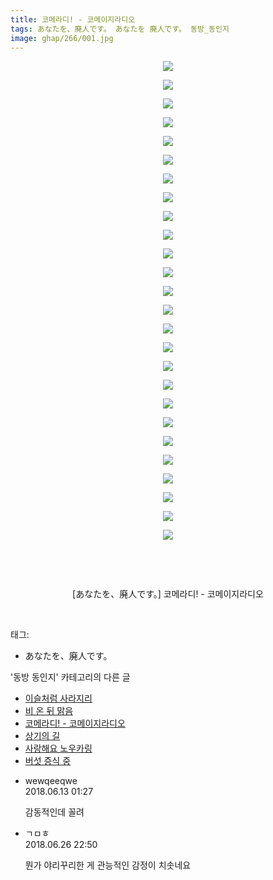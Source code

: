 ```yaml
---
title: 코메라디! - 코메이지라디오
tags: あなたを、廃人です。 あなたを 廃人です。 동방_동인지
image: ghap/266/001.jpg
---
```

<div class="article">
<p style="text-align: center; clear: none; float: none;"><img src="{{ site.nasurl }}/ghap/266/001.jpg"/></p>
<p style="text-align: center; clear: none; float: none;"><img src="{{ site.nasurl }}/ghap/266/002.jpg"/></p>
<p style="text-align: center; clear: none; float: none;"><img src="{{ site.nasurl }}/ghap/266/003.jpg"/></p>
<p style="text-align: center; clear: none; float: none;"><img src="{{ site.nasurl }}/ghap/266/004.jpg"/></p>
<p style="text-align: center; clear: none; float: none;"><img src="{{ site.nasurl }}/ghap/266/005.jpg"/></p>
<p style="text-align: center; clear: none; float: none;"><img src="{{ site.nasurl }}/ghap/266/006.jpg"/></p>
<p style="text-align: center; clear: none; float: none;"><img src="{{ site.nasurl }}/ghap/266/007.jpg"/></p>
<p style="text-align: center; clear: none; float: none;"><img src="{{ site.nasurl }}/ghap/266/008.jpg"/></p>
<p style="text-align: center; clear: none; float: none;"><img src="{{ site.nasurl }}/ghap/266/009.jpg"/></p>
<p style="text-align: center; clear: none; float: none;"><img src="{{ site.nasurl }}/ghap/266/010.jpg"/></p>
<p style="text-align: center; clear: none; float: none;"><img src="{{ site.nasurl }}/ghap/266/011.jpg"/></p>
<p style="text-align: center; clear: none; float: none;"><img src="{{ site.nasurl }}/ghap/266/012.jpg"/></p>
<p style="text-align: center; clear: none; float: none;"><img src="{{ site.nasurl }}/ghap/266/013.jpg"/></p>
<p style="text-align: center; clear: none; float: none;"><img src="{{ site.nasurl }}/ghap/266/014.jpg"/></p>
<p style="text-align: center; clear: none; float: none;"><img src="{{ site.nasurl }}/ghap/266/015.jpg"/></p>
<p style="text-align: center; clear: none; float: none;"><img src="{{ site.nasurl }}/ghap/266/016.jpg"/></p>
<p style="text-align: center; clear: none; float: none;"><img src="{{ site.nasurl }}/ghap/266/017.jpg"/></p>
<p style="text-align: center; clear: none; float: none;"><img src="{{ site.nasurl }}/ghap/266/018.jpg"/></p>
<p style="text-align: center; clear: none; float: none;"><img src="{{ site.nasurl }}/ghap/266/019.jpg"/></p>
<p style="text-align: center; clear: none; float: none;"><img src="{{ site.nasurl }}/ghap/266/020.jpg"/></p>
<p style="text-align: center; clear: none; float: none;"><img src="{{ site.nasurl }}/ghap/266/021.jpg"/></p>
<p style="text-align: center; clear: none; float: none;"><img src="{{ site.nasurl }}/ghap/266/022.jpg"/></p>
<p style="text-align: center; clear: none; float: none;"><img src="{{ site.nasurl }}/ghap/266/023.jpg"/></p>
<p style="text-align: center; clear: none; float: none;"><img src="{{ site.nasurl }}/ghap/266/024.jpg"/></p>
<p style="text-align: center; clear: none; float: none;"><img src="{{ site.nasurl }}/ghap/266/025.jpg"/></p>
<p style="text-align: center; clear: none; float: none;"><img src="{{ site.nasurl }}/ghap/266/026.jpg"/></p>
<p style="text-align: center; clear: none; float: none;"><br/></p>
<p style="text-align: center; clear: none; float: none;"><br/></p>
<p style="text-align: center; clear: none; float: none;">[あなたを、廃人です。] 코메라디! - 코메이지라디오</p>
<p><br/></p>
</div><div class="tagTrail">
<p>태그: </p>
<ul>
<li>あなたを、廃人です。</li>
</ul>
</div><div class="another">
<p>'동방 동인지' 카테고리의 다른 글</p>
<ul>
<li><a href="/2016-06-19-ghap_268">이슬처럼 사라지리</a></li>
<li><a href="/2016-06-19-ghap_267">비 온 뒤 맑음</a></li>
<li><a href="/2016-06-19-ghap_266">코메라디! - 코메이지라디오</a></li>
<li><a href="/2016-06-19-ghap_265">상기의 길</a></li>
<li><a href="/2016-06-19-ghap_264">사랑해요 노우카링</a></li>
<li><a href="/2016-06-19-ghap_262">버섯 증식 중</a></li>
</ul>
</div><div class="cb_module cb_fluid">
<div class="cb_wrt cb_profile">
<div class="comment">
<ul>
<li class="cb_thumb_off" id="comment15269902">
<div class="cb_comment_area">
<div class="cb_info_area">
<div class="cb_section">
<span class="cb_nick_name">wewqeeqwe</span>
</div>
<div class="cb_section">
<span class="cb_date">2018.06.13 01:27 </span>
</div>
</div>
<div class="cb_dsc_comment">
<p class="cb_dsc">
											감동적인데 꼴려<br/>
</p>
</div>
</div></li>
<li class="cb_thumb_off" id="comment15277183">
<div class="cb_comment_area">
<div class="cb_info_area">
<div class="cb_section">
<span class="cb_nick_name">ㄱㅁㅎ</span>
</div>
<div class="cb_section">
<span class="cb_date">2018.06.26 22:50 </span>
</div>
</div>
<div class="cb_dsc_comment">
<p class="cb_dsc">
											뭔가 야리꾸리한 게 관능적인 감정이 치솟네요
										</p>
</div>
</div></li>
</ul>
</div>
</div><!-- commentList close -->
</div>